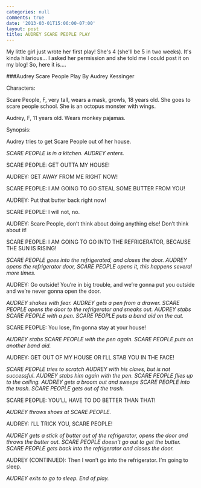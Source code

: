 ```yaml
---
categories: null
comments: true
date: '2013-03-01T15:06:00-07:00'
layout: post
title: AUDREY SCARE PEOPLE PLAY
---
```


My little girl just wrote her first play! She's 4 (she'll be 5 in two weeks). It's kinda hilarious... I asked her permission and she told me I could post it on my blog! So, here it is....

###Audrey Scare People Play
By Audrey Kessinger

Characters:

Scare People, F, very tall, wears a mask, growls, 18 years old. She goes to scare people school. She is an octopus monster with wings.

Audrey, F, 11 years old. Wears monkey pajamas.

Synopsis:

Audrey tries to get Scare People out of her house.


*SCARE PEOPLE is in a kitchen. AUDREY enters.*

SCARE PEOPLE: GET OUTTA MY HOUSE!

AUDREY: GET AWAY FROM ME RIGHT NOW!

SCARE PEOPLE: I AM GOING TO GO STEAL SOME BUTTER FROM YOU!

AUDREY: Put that butter back right now!

SCARE PEOPLE: I will not, no.

AUDREY: Scare People, don’t think about doing anything else! Don’t think about it!

SCARE PEOPLE: I AM GOING TO GO INTO THE REFRIGERATOR, BECAUSE THE SUN IS RISING!

*SCARE PEOPLE goes into the refrigerated, and closes the door. AUDREY opens the refrigerator door, SCARE PEOPLE opens it, this happens several more times.*

AUDREY: Go outside! You’re in big trouble, and we’re gonna put you outside and we’re never gonna open the door.

*AUDREY shakes with fear. AUDREY gets a pen from a drawer. SCARE PEOPLE opens the door to the refrigerator and sneaks out. AUDREY stabs SCARE PEOPLE with a pen. SCARE PEOPLE puts a band aid on the cut.*

SCARE PEOPLE: You lose, I’m gonna stay at your house!

*AUDREY stabs SCARE PEOPLE with the pen again. SCARE PEOPLE puts on another band aid.*

AUDREY: GET OUT OF MY HOUSE OR I’LL STAB YOU IN THE FACE!

*SCARE PEOPLE tries to scratch AUDREY with his claws, but is not successful. AUDREY stabs him again with the pen. SCARE PEOPLE flies up to the ceiling. AUDREY gets a broom out and sweeps SCARE PEOPLE into the trash. SCARE PEOPLE gets out of the trash.*

SCARE PEOPLE: YOU’LL HAVE TO DO BETTER THAN THAT!

*AUDREY throws shoes at SCARE PEOPLE.*

AUDREY: I’LL TRICK YOU, SCARE PEOPLE!

*AUDREY gets a stick of butter out of the refrigerator, opens the door and throws the butter out. SCARE PEOPLE doesn’t go out to get the butter. SCARE PEOPLE gets back into the refrigerator and closes the door.*

AUDREY (CONTINUED): Then I won’t go into the refrigerator. I’m going to sleep.

*AUDREY exits to go to sleep. End of play.*